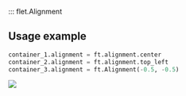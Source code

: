 ::: flet.Alignment

## Usage example

```python
container_1.alignment = ft.alignment.center
container_2.alignment = ft.alignment.top_left
container_3.alignment = ft.Alignment(-0.5, -0.5)
```
<img src="/img/docs/controls/container/containers-alignments.png" className="screenshot-50" />
